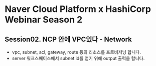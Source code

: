 # Naver Cloud Platform x HashiCorp Webinar Season 2

## Session02. NCP 안에 VPC있다 - Network

- vpc, subnet, acl, gateway, route 등의 리소스를 프로비저닝 합니다.
- server 워크스페이스에서 subnet id를 얻기 위해 output 출력을 합니다.